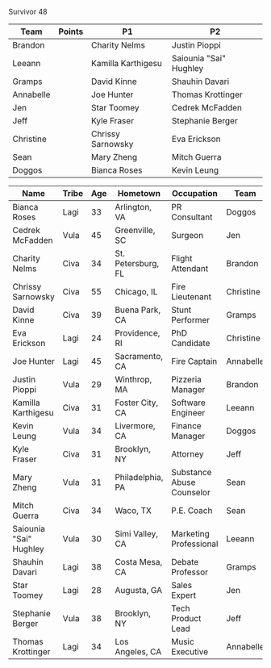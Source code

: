 Survivor 48

|Team|Points|P1|P2
| -------- | -------- | -------- | -------- |
| Brandon |  | Charity Nelms | Justin Pioppi |
| Leeann |  | Kamilla Karthigesu | Saiounia "Sai" Hughley |
| Gramps |  | David Kinne | Shauhin Davari |
| Annabelle | | Joe Hunter | Thomas Krottinger |
| Jen |  | Star Toomey | Cedrek McFadden |
| Jeff |  | Kyle Fraser | Stephanie Berger |
| Christine |  | Chrissy Sarnowsky | Eva Erickson |
| Sean | | Mary Zheng | Mitch Guerra |
| Doggos | | Bianca Roses | Kevin Leung |


| Name | Tribe | Age | Hometown | Occupation | Team |
| -------- | -------- | -------- | -------- | ----- | ----- |
|Bianca Roses|Lagi|33|Arlington, VA|PR Consultant| Doggos |
|Cedrek McFadden|Vula|45|Greenville, SC|Surgeon| Jen |
|Charity Nelms|Civa|34|St. Petersburg, FL|Flight Attendant| Brandon |
|Chrissy Sarnowsky|Civa|55|Chicago, IL|Fire Lieutenant| Christine |
|David Kinne|Civa|39|Buena Park, CA|Stunt Performer| Gramps |
|Eva Erickson|Lagi|24|Providence, RI|PhD Candidate| Christine |
|Joe Hunter|Lagi|45|Sacramento, CA|Fire Captain| Annabelle |
|Justin Pioppi|Vula|29|Winthrop, MA|Pizzeria Manager| Brandon |
|Kamilla Karthigesu|Civa|31|Foster City, CA|Software Engineer| Leeann |
|Kevin Leung|Vula|34|Livermore, CA|Finance Manager| Doggos |
|Kyle Fraser|Civa|31|Brooklyn, NY|Attorney| Jeff |
|Mary Zheng|Vula|31|Philadelphia, PA|Substance Abuse Counselor| Sean |
|Mitch Guerra|Civa|34|Waco, TX|P.E. Coach| Sean |
|Saiounia "Sai" Hughley|Vula|30|Simi Valley, CA|Marketing Professional| Leeann |
|Shauhin Davari|Lagi|38|Costa Mesa, CA|Debate Professor | Gramps |
|Star Toomey|Lagi|28|Augusta, GA|Sales Expert| Jen |
|Stephanie Berger|Vula|38|Brooklyn, NY|Tech Product Lead| Jeff |
|Thomas Krottinger|Lagi|34|Los Angeles, CA|Music Executive| Annabelle |
